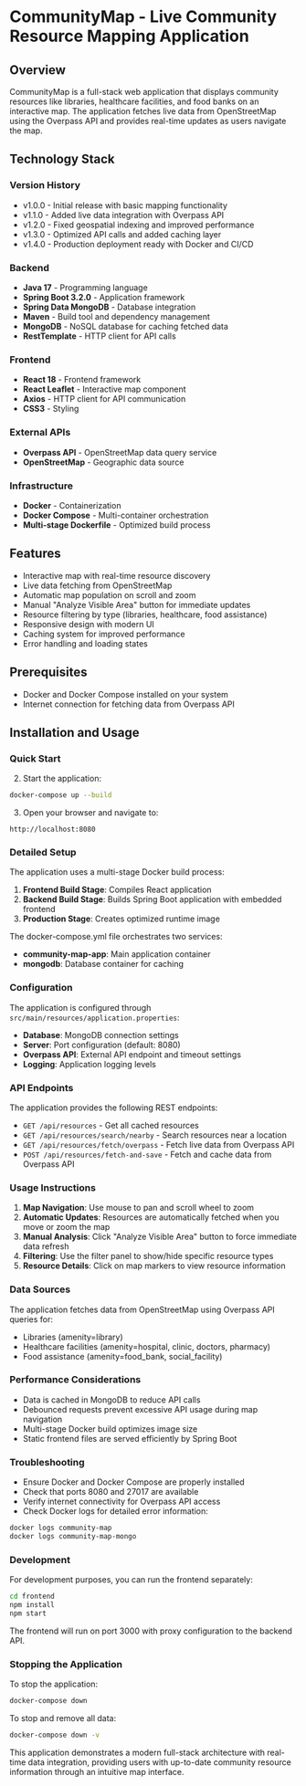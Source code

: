 # CommunityMap - Live Community Resource Mapping Application

## Overview

CommunityMap is a full-stack web application that displays community resources like libraries, healthcare facilities, and food banks on an interactive map. The application fetches live data from OpenStreetMap using the Overpass API and provides real-time updates as users navigate the map.

## Technology Stack

### Version History
- v1.0.0 - Initial release with basic mapping functionality
- v1.1.0 - Added live data integration with Overpass API
- v1.2.0 - Fixed geospatial indexing and improved performance
- v1.3.0 - Optimized API calls and added caching layer
- v1.4.0 - Production deployment ready with Docker and CI/CD


### Backend
- **Java 17** - Programming language
- **Spring Boot 3.2.0** - Application framework
- **Spring Data MongoDB** - Database integration
- **Maven** - Build tool and dependency management
- **MongoDB** - NoSQL database for caching fetched data
- **RestTemplate** - HTTP client for API calls

### Frontend
- **React 18** - Frontend framework
- **React Leaflet** - Interactive map component
- **Axios** - HTTP client for API communication
- **CSS3** - Styling

### External APIs
- **Overpass API** - OpenStreetMap data query service
- **OpenStreetMap** - Geographic data source

### Infrastructure
- **Docker** - Containerization
- **Docker Compose** - Multi-container orchestration
- **Multi-stage Dockerfile** - Optimized build process

## Features

- Interactive map with real-time resource discovery
- Live data fetching from OpenStreetMap
- Automatic map population on scroll and zoom
- Manual "Analyze Visible Area" button for immediate updates
- Resource filtering by type (libraries, healthcare, food assistance)
- Responsive design with modern UI
- Caching system for improved performance
- Error handling and loading states

## Prerequisites

- Docker and Docker Compose installed on your system
- Internet connection for fetching data from Overpass API

## Installation and Usage

### Quick Start

2. Start the application:
```bash
docker-compose up --build
```

3. Open your browser and navigate to:
```
http://localhost:8080
```

### Detailed Setup

The application uses a multi-stage Docker build process:

1. **Frontend Build Stage**: Compiles React application
2. **Backend Build Stage**: Builds Spring Boot application with embedded frontend
3. **Production Stage**: Creates optimized runtime image

The docker-compose.yml file orchestrates two services:
- **community-map-app**: Main application container
- **mongodb**: Database container for caching

### Configuration

The application is configured through `src/main/resources/application.properties`:

- **Database**: MongoDB connection settings
- **Server**: Port configuration (default: 8080)
- **Overpass API**: External API endpoint and timeout settings
- **Logging**: Application logging levels

### API Endpoints

The application provides the following REST endpoints:

- `GET /api/resources` - Get all cached resources
- `GET /api/resources/search/nearby` - Search resources near a location
- `GET /api/resources/fetch/overpass` - Fetch live data from Overpass API
- `POST /api/resources/fetch-and-save` - Fetch and cache data from Overpass API

### Usage Instructions

1. **Map Navigation**: Use mouse to pan and scroll wheel to zoom
2. **Automatic Updates**: Resources are automatically fetched when you move or zoom the map
3. **Manual Analysis**: Click "Analyze Visible Area" button to force immediate data refresh
4. **Filtering**: Use the filter panel to show/hide specific resource types
5. **Resource Details**: Click on map markers to view resource information

### Data Sources

The application fetches data from OpenStreetMap using Overpass API queries for:
- Libraries (amenity=library)
- Healthcare facilities (amenity=hospital, clinic, doctors, pharmacy)
- Food assistance (amenity=food_bank, social_facility)

### Performance Considerations

- Data is cached in MongoDB to reduce API calls
- Debounced requests prevent excessive API usage during map navigation
- Multi-stage Docker build optimizes image size
- Static frontend files are served efficiently by Spring Boot

### Troubleshooting

- Ensure Docker and Docker Compose are properly installed
- Check that ports 8080 and 27017 are available
- Verify internet connectivity for Overpass API access
- Check Docker logs for detailed error information:
```bash
docker logs community-map
docker logs community-map-mongo
```

### Development

For development purposes, you can run the frontend separately:

```bash
cd frontend
npm install
npm start
```

The frontend will run on port 3000 with proxy configuration to the backend API.

### Stopping the Application

To stop the application:
```bash
docker-compose down
```

To stop and remove all data:
```bash
docker-compose down -v
```

This application demonstrates a modern full-stack architecture with real-time data integration, providing users with up-to-date community resource information through an intuitive map interface.